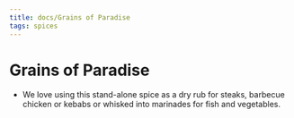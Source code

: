 ```yaml
---
title: docs/Grains of Paradise
tags: spices
---
```


# Grains of Paradise
- We love using this stand-alone spice as a dry rub for steaks, barbecue chicken or kebabs or whisked into marinades for fish and vegetables.